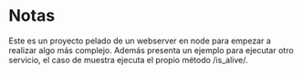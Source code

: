 # Notas
Este es un proyecto pelado de un webserver en node para empezar a realizar algo más complejo.
Además presenta un ejemplo para ejecutar otro servicio, el caso de muestra ejecuta el propio método /is_alive/.

